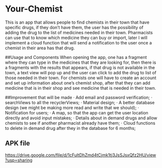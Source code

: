 # Your-Chemist
This is an app that allows people to find chemists in their town that have specific drugs, if they don’t have them, the user has the possibility of adding the drug to the list of medicines needed in their town. Pharmacists can use that to know which medicine they can buy or import, later I will implement a cloud function that will send a notification to the user once a chemist in their area has that drug.

##Usage and Components
When opening the app, one has a fragment where they can type in the medicines that they are looking for, then there is a fragments with the results that appears, if that drug is not available in the town, a text view will pop up and the user can click to add the drug to list of those needed in their town.
For chemists one will have to create an account and set up information about one’s chemist shop, after that they can add medicine that is in their shop and see medicine that is needed in their town.

##Improvement that will be made
·        Add email and password verification;
·        searchViews to all the recyclerViews;
·        Material design;
·        A better database design (we might be making more read and write that we should);
·        Notification for users;
·        A map, so that the app can get the user location directly and avoid input mistakes;
·        Details about in demand drugs and allow chemists to see if another pharmacist already have them;
·        Cloud functions to delete in demand drug after they in the database for 6 months;

## APK file
https://drive.google.com/file/d/1cFultDhZmd4tCjmk1tj3JsSJsxQfz2HU/view?usp=sharing
